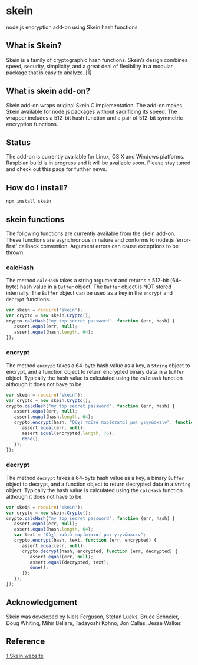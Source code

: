 # skein
node.js encryption add-on using Skein hash functions 

## What is Skein?
Skein is a family of cryptographic hash functions. Skein’s design combines speed, security, simplicity, and a great deal of flexibility in a modular package that is easy to analyze.  [1]

## What is skein add-on?
Skein add-on wraps original Skein C implementation. The add-on makes Skein available for node.js packages without sacrificing its speed. The wrapper includes a 512-bit hash function and a pair of 512-bit symmetric encryption functions.

## Status
The add-on is currently available for Linux, OS X and Windows platforms. Raspbian build is in progress and it will be available soon. Please stay tuned and check out this page for further news.

## How do I install?

```
npm install skein
```

## skein functions
The following functions are currently available from the skein add-on. These functions are asynchronous in nature and conforms to node.js 'error-first' callback convention. Argument errors can cause exceptions to be thrown.

### calcHash
The method `calcHash` takes a string argument and returns a 512-bit (64-byte) hash value in a `Buffer` object. The `Buffer` object is NOT stored internally. The `Buffer` object can be used as a key in the `encrypt` and `decrypt` functions.

```javascript
var skein = require('skein');
var crypto = new skein.Crypto();
crypto.calcHash("my top secret password", function (err, hash) {
   assert.equal(err, null);
   assert.equal(hash.length, 64);
});
```
### encrypt
The method `encrypt` takes a 64-byte hash value as a key, a `String` object to encrypt, and a function object to return encrypted binary data in a `Buffer` object. Typically the hash value is calculated using the `calcHash` function although it does not have to be.

```javascript
var skein = require('skein');
var crypto = new skein.Crypto();
crypto.calcHash("my top secret password", function (err, hash) {
   assert.equal(err, null);
   assert.equal(hash.length, 64);
   crypto.encrypt(hash, "Οὐχὶ ταὐτὰ παρίσταταί μοι γιγνώσκειν", function (err, encrypted) {
      assert.equal(err, null);
      assert.equal(encrypted.length, 76);
      done();
   });
});
```

### decrypt
The method `decrypt` takes a 64-byte hash value as a key, a binary `Buffer` object to decrypt, and a function object to return decrypted data in a `String` object. Typically the hash value is calculated using the `calcHash` function although it does not have to be. 

```javascript
var skein = require('skein');
var crypto = new skein.Crypto();
crypto.calcHash("my top secret password", function (err, hash) {
   assert.equal(err, null);
   assert.equal(hash.length, 64);
   var text = "Οὐχὶ ταὐτὰ παρίσταταί μοι γιγνώσκειν";
   crypto.encrypt(hash, text, function (err, encrypted) {
      assert.equal(err, null);
      crypto.decrypt(hash, encrypted, function (err, decrypted) {
         assert.equal(err, null);
         assert.equal(decrypted, text);
         done();
      });
   });
});
 ```

## Acknowledgement
Skein was developed by Niels Ferguson, Stefan Lucks, Bruce Schneier, Doug Whiting, Mihir Bellare, Tadayoshi Kohno, Jon Callas, Jesse Walker. 

## Reference
[1 Skein website](https://www.schneier.com/skein.html)
